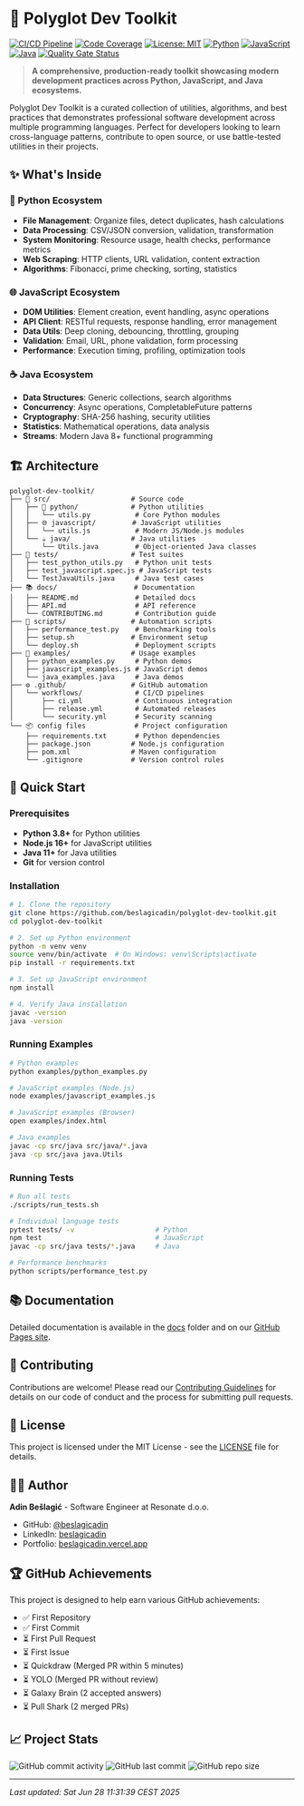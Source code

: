 # 🚀 Polyglot Dev Toolkit

[![CI/CD Pipeline](https://github.com/beslagicadin/polyglot-dev-toolkit/workflows/Continuous%20Integration/badge.svg)](https://github.com/beslagicadin/polyglot-dev-toolkit/actions)
[![Code Coverage](https://codecov.io/gh/beslagicadin/polyglot-dev-toolkit/branch/master/graph/badge.svg)](https://codecov.io/gh/beslagicadin/polyglot-dev-toolkit)
[![License: MIT](https://img.shields.io/badge/License-MIT-yellow.svg)](https://opensource.org/licenses/MIT)
[![Python](https://img.shields.io/badge/Python-3.8%2B-blue)](https://www.python.org/)
[![JavaScript](https://img.shields.io/badge/JavaScript-ES6%2B-yellow)](https://developer.mozilla.org/en-US/docs/Web/JavaScript)
[![Java](https://img.shields.io/badge/Java-11%2B-red)](https://openjdk.java.net/)
[![Quality Gate Status](https://sonarcloud.io/api/project_badges/measure?project=beslagicadin_polyglot-dev-toolkit&metric=alert_status)](https://sonarcloud.io/summary/new_code?id=beslagicadin_polyglot-dev-toolkit)

> **A comprehensive, production-ready toolkit showcasing modern development practices across Python, JavaScript, and Java ecosystems.**

Polyglot Dev Toolkit is a curated collection of utilities, algorithms, and best practices that demonstrates professional software development across multiple programming languages. Perfect for developers looking to learn cross-language patterns, contribute to open source, or use battle-tested utilities in their projects.

## ✨ What's Inside

### 🐍 Python Ecosystem
- **File Management**: Organize files, detect duplicates, hash calculations
- **Data Processing**: CSV/JSON conversion, validation, transformation
- **System Monitoring**: Resource usage, health checks, performance metrics
- **Web Scraping**: HTTP clients, URL validation, content extraction
- **Algorithms**: Fibonacci, prime checking, sorting, statistics

### 🌐 JavaScript Ecosystem
- **DOM Utilities**: Element creation, event handling, async operations
- **API Client**: RESTful requests, response handling, error management
- **Data Utils**: Deep cloning, debouncing, throttling, grouping
- **Validation**: Email, URL, phone validation, form processing
- **Performance**: Execution timing, profiling, optimization tools

### ☕ Java Ecosystem
- **Data Structures**: Generic collections, search algorithms
- **Concurrency**: Async operations, CompletableFuture patterns
- **Cryptography**: SHA-256 hashing, security utilities
- **Statistics**: Mathematical operations, data analysis
- **Streams**: Modern Java 8+ functional programming

## 🏗️ Architecture

```
polyglot-dev-toolkit/
├── 📁 src/                    # Source code
│   ├── 🐍 python/             # Python utilities
│   │   └── utils.py           # Core Python modules
│   ├── 🌐 javascript/         # JavaScript utilities  
│   │   └── utils.js           # Modern JS/Node.js modules
│   └── ☕ java/               # Java utilities
│       └── Utils.java         # Object-oriented Java classes
├── 🧪 tests/                  # Test suites
│   ├── test_python_utils.py   # Python unit tests
│   ├── test_javascript.spec.js # JavaScript tests
│   └── TestJavaUtils.java     # Java test cases
├── 📚 docs/                   # Documentation
│   ├── README.md              # Detailed docs
│   ├── API.md                 # API reference
│   └── CONTRIBUTING.md        # Contribution guide
├── 🔧 scripts/                # Automation scripts
│   ├── performance_test.py    # Benchmarking tools
│   ├── setup.sh              # Environment setup
│   └── deploy.sh              # Deployment scripts
├── 🎯 examples/               # Usage examples
│   ├── python_examples.py     # Python demos
│   ├── javascript_examples.js # JavaScript demos
│   └── java_examples.java     # Java demos
├── ⚙️ .github/                # GitHub automation
│   └── workflows/             # CI/CD pipelines
│       ├── ci.yml             # Continuous integration
│       ├── release.yml        # Automated releases
│       └── security.yml       # Security scanning
└── 📦 config files            # Project configuration
    ├── requirements.txt       # Python dependencies
    ├── package.json          # Node.js configuration
    ├── pom.xml               # Maven configuration
    └── .gitignore            # Version control rules
```

## 🚀 Quick Start

### Prerequisites
- **Python 3.8+** for Python utilities
- **Node.js 16+** for JavaScript utilities
- **Java 11+** for Java utilities
- **Git** for version control

### Installation

```bash
# 1. Clone the repository
git clone https://github.com/beslagicadin/polyglot-dev-toolkit.git
cd polyglot-dev-toolkit

# 2. Set up Python environment
python -m venv venv
source venv/bin/activate  # On Windows: venv\Scripts\activate
pip install -r requirements.txt

# 3. Set up JavaScript environment
npm install

# 4. Verify Java installation
javac -version
java -version
```

### Running Examples

```bash
# Python examples
python examples/python_examples.py

# JavaScript examples (Node.js)
node examples/javascript_examples.js

# JavaScript examples (Browser)
open examples/index.html

# Java examples
javac -cp src/java src/java/*.java
java -cp src/java java.Utils
```

### Running Tests

```bash
# Run all tests
./scripts/run_tests.sh

# Individual language tests
pytest tests/ -v                    # Python
npm test                            # JavaScript
javac -cp src/java tests/*.java     # Java

# Performance benchmarks
python scripts/performance_test.py
```

## 📚 Documentation

Detailed documentation is available in the [docs](./docs) folder and on our [GitHub Pages site](https://beslagicadin.github.io/new-project/).

## 🤝 Contributing

Contributions are welcome! Please read our [Contributing Guidelines](./CONTRIBUTING.md) for details on our code of conduct and the process for submitting pull requests.

## 📄 License

This project is licensed under the MIT License - see the [LICENSE](./LICENSE) file for details.

## 👨‍💻 Author

**Adin Bešlagić** - Software Engineer at Resonate d.o.o.
- GitHub: [@beslagicadin](https://github.com/beslagicadin)
- LinkedIn: [beslagicadin](https://www.linkedin.com/in/beslagicadin/)
- Portfolio: [beslagicadin.vercel.app](https://beslagicadin.vercel.app)

## 🏆 GitHub Achievements

This project is designed to help earn various GitHub achievements:
- ✅ First Repository
- ✅ First Commit
- ⏳ First Pull Request
- ⏳ First Issue
- ⏳ Quickdraw (Merged PR within 5 minutes)
- ⏳ YOLO (Merged PR without review)
- ⏳ Galaxy Brain (2 accepted answers)
- ⏳ Pull Shark (2 merged PRs)

## 📈 Project Stats

![GitHub commit activity](https://img.shields.io/github/commit-activity/m/beslagicadin/polyglot-dev-toolkit)
![GitHub last commit](https://img.shields.io/github/last-commit/beslagicadin/polyglot-dev-toolkit)
![GitHub repo size](https://img.shields.io/github/repo-size/beslagicadin/polyglot-dev-toolkit)

---
*Last updated: Sat Jun 28 11:31:39 CEST 2025*
